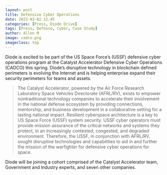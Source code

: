 ```yaml
---
layout: post
title: Defensive Cyber Operations
date: 2023-03-02 12:45
categories: [Press, Diode Drive]
tags: [Press, Defense, Cyber, Case Study]
author: Allen M
image: cadco.png
imageclass: top
---
```

Diode is excited to be part of the US Space Force’s (USSF) defensive cyber operations program at the Catalyst Accelerator Defensive Cyber Operations (CADCO) this spring. Diode’s disruptive technology in blockchain defined perimeters is evolving the Internet and is helping enterprise expand their security perimeters for teams and assets.
> The Catalyst Accelerator, powered by the Air Force Research Laboratory Space Vehicles Directorate (AFRL/RV), exists to empower nontraditional technology companies to accelerate their involvement in the national defense ecosystem by providing connections, mentorship, and business development in a collaborative setting for a lasting national impact. Resilient cyberspace architecture is a key to US Space Force (USSF) system security. USSF cyber operators must provide mission assurance of the critical networks and systems they protect, in an increasingly contested, congested, and degraded environment. Therefore, the USSF, in conjunction with AFRL/RV, sought disruptive technologies and capabilities to aid in and further the mission of the warfighter for defensive cyber operations for space.

Diode will be joining a cohort comprised of the Catalyst Accelerator team, Government and Industry experts, and seven other companies.
